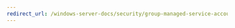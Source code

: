 ```yaml
---
redirect_url: /windows-server-docs/security/group-managed-service-accounts/security-options/network-access-do-not-allow-anonymous-enumeration-of-sam-accounts-and-shares.md
---
```


